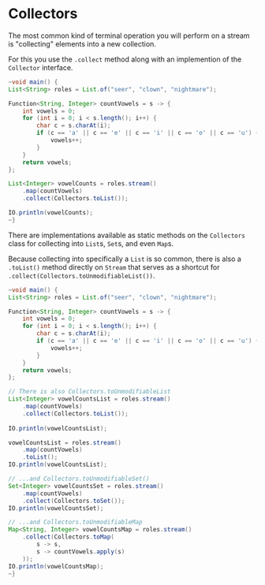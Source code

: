 # Collectors

The most common kind of terminal operation you will perform on a stream
is "collecting" elements into a new collection.

For this you use the `.collect` method along with an implemention of the
`Collector` interface.

```java
~void main() {
List<String> roles = List.of("seer", "clown", "nightmare");

Function<String, Integer> countVowels = s -> {
    int vowels = 0;
    for (int i = 0; i < s.length(); i++) {
        char c = s.charAt(i);
        if (c == 'a' || c == 'e' || c == 'i' || c == 'o' || c == 'u') {
            vowels++;
        }
    }
    return vowels;
};

List<Integer> vowelCounts = roles.stream()
    .map(countVowels)
    .collect(Collectors.toList());

IO.println(vowelCounts);
~}
```

There are implementations available as static methods on the `Collectors` class for
collecting into `List`s, `Set`s, and even `Map`s.

Because collecting into specifically a `List` is so common, there is
also a `.toList()` method directly on `Stream` that serves as a shortcut
for `.collect(Collectors.toUnmodifiableList())`.

```java
~void main() {
List<String> roles = List.of("seer", "clown", "nightmare");

Function<String, Integer> countVowels = s -> {
    int vowels = 0;
    for (int i = 0; i < s.length(); i++) {
        char c = s.charAt(i);
        if (c == 'a' || c == 'e' || c == 'i' || c == 'o' || c == 'u') {
            vowels++;
        }
    }
    return vowels;
};

// There is also Collectors.toUnmodifiableList
List<Integer> vowelCountsList = roles.stream()
    .map(countVowels)
    .collect(Collectors.toList());
    
IO.println(vowelCountsList);

vowelCountsList = roles.stream()
    .map(countVowels)
    .toList();
IO.println(vowelCountsList);

// ...and Collectors.toUnmodifiableSet()
Set<Integer> vowelCountsSet = roles.stream()
    .map(countVowels)
    .collect(Collectors.toSet());
IO.println(vowelCountsSet);

// ...and Collectors.toUnmodifiableMap
Map<String, Integer> vowelCountsMap = roles.stream()
    .collect(Collectors.toMap(
        s -> s,
        s -> countVowels.apply(s)
    ));
IO.println(vowelCountsMap);
~}
```